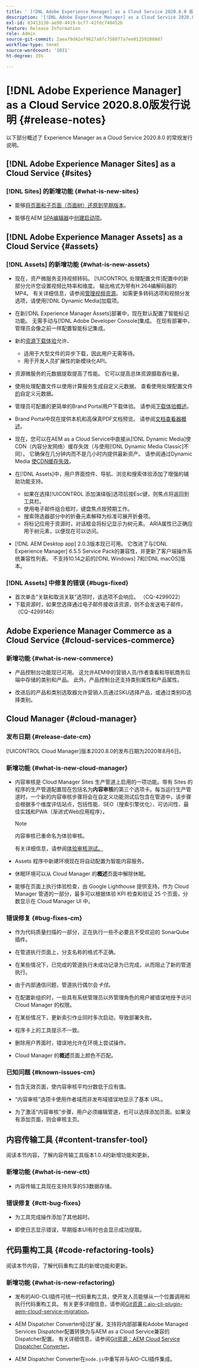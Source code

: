 ```yaml
---
title: ' [!DNL Adobe Experience Manager] as a Cloud Service 2020.8.0 版的发行说明。'
description: '[!DNL Adobe Experience Manager] as a Cloud Service 2020.8.0版发行说明。'
exl-id: 83413130-ae90-4419-bcf7-42fdc740452b
feature: Release Information
role: Admin
source-git-commit: 2aea79d42ef9627a8fc758077a7ee012592888d7
workflow-type: tm+mt
source-wordcount: '1031'
ht-degree: 35%

---
```


# [!DNL Adobe Experience Manager] as a Cloud Service 2020.8.0版发行说明 {#release-notes}

以下部分概述了 Experience Manager as a Cloud Service 2020.8.0 的常规发行说明。


## [!DNL Adobe Experience Manager Sites] as a Cloud Service {#sites}

### [!DNL Sites] 的新增功能 {#what-is-new-sites}

* 能够[将页面和子页面（页面树）还原到早期版本](/help/sites-cloud/authoring/sites-console/page-versions.md#reinstating-versions)。

* 能够在AEM [SPA编辑器](/help/sites-cloud/authoring/launches/overview.md)中[创建启动项](/help/implementing/developing/hybrid/introduction.md)。


## [!DNL Adobe Experience Manager Assets] as a Cloud Service {#assets}

### [!DNL Assets] 的新增功能 {#what-is-new-assets}

* 现在，资产微服务支持视频转码。 [!UICONTROL 处理配置文件]配置中的新部分允许您设置视频比特率和维度。 输出格式为带有H.264编解码器的MP4。 有关详细信息，请参阅[管理视频资源](/help/assets/manage-video-assets.md#transcode-video)。 如需更多转码选项和视频分发选项，请使用[!DNL Dynamic Media]加载项。

* 在新[!DNL Experience Manager Assets]部署中，现在默认配置了智能标记功能。 无需手动与[!DNL Adobe Developer Console]集成。 在现有部署中，管理员会像之前一样配置智能标记集成。

* 新的[资源下载体验](/help/assets/download-assets-from-aem.md)允许、

   * 适用于大型文件的异步下载，因此用户无需等待。
   * 用于开发人员扩展性的新模块化API。

* 资源微服务的元数据提取提高了性能。 它可以提高总体资源摄取吞吐量。

* 使用处理配置文件以使用计算服务生成自定义元数据。 查看使用处理配置文件[的](/help/assets/manage-metadata.md#metadata-compute-service)自定义元数据。

* 管理员可配置的更简单的Brand Portal用户下载体验。 请参阅[下载体验概述](https://experienceleague.adobe.com/docs/experience-manager-brand-portal/using/introduction/whats-new.html?lang=zh-Hans#download-configurations)。

* Brand Portal中现在提供本机和高保真PDF文档预览。 请参阅[文档查看器概述](https://experienceleague.adobe.com/docs/experience-manager-brand-portal/using/introduction/whats-new.html?lang=zh-Hans#doc-viewer)。

* 现在，您可以在AEM as a Cloud Service中直接从[!DNL Dynamic Media]使CDN（内容分发网络）缓存失效（与使用[!DNL Dynamic Media Classic]不同）。 它确保在几分钟内而不是几小时内提供最新资产。 请参阅通过Dynamic Media [使CDN缓存失效](/help/assets/dynamic-media/invalidate-cdn-cache-dynamic-media.md)。

* 在[!DNL Assets]中，用户界面控件、导航、浏览和搜索体验添加了增强的辅助功能支持。

   * 如果在选择[!UICONTROL 添加演绎版]选项后按Esc键，则焦点将返回到工具栏。<!-- via CQ-4293594-->
   * 使用电子邮件组合框时，键盘焦点按预期工作。<!-- via CQ-4286215 -->
   * 搜索筛选器部分中的折叠元素解释为标准可展开折叠项。<!-- via CQ-4273103 -->
   * 将标记应用于资源时，对话框会将标记显示为树元素。 ARIA属性已正确应用于树元素，以便现在可以访问。<!-- via CQ-4272964 -->

* [!DNL AEM Desktop app] 2.0.3版本现已可用。 它改进了与[!DNL Experience Manager] 6.5.5 Service Pack的兼容性，并更新了客户端操作系统兼容性列表。 不支持10.14之前的[!DNL Windows] 7和[!DNL macOS]版本。

### [!DNL Assets] 中修复的错误 {#bugs-fixed}

* 首次单击“关联和取消关联”选项时，该选项不会响应。 （CQ-4299022）
* 下载资源时，如果您选择通过电子邮件接收该资源，则不会发送电子邮件。 （CQ-4299146）

## Adobe Experience Manager Commerce as a Cloud Service {#cloud-services-commerce}

### 新增功能 {#what-is-new-commerce}

* 产品控制台功能现已可用。 这允许AEM中的营销人员/作者查看和导航商务后端中存储的类别和产品。 此外，产品控制台还支持类别属性和产品属性。

* 改进后的产品和类别选取器允许营销人员通过SKU选择产品，或通过类别ID选择类别。

## Cloud Manager {#cloud-manager}

### 发布日期 {#release-date-cm}

[!UICONTROL Cloud Manager]版本2020.8.0的发布日期为2020年8月6日。

### 新增功能 {#what-is-new-cloud-manager}

* 内容审核是 Cloud Manager Sites 生产管道上启用的一项功能。带有 Sites 的程序的生产管道配置现在包括名为&#x200B;**内容审核**&#x200B;的第三个选项卡。每当运行生产管道时，一个新的内容审核步骤将会在自定义功能测试后包含在管道中，该步骤会根据多个维度评估站点，包括性能、SEO（搜索引擎优化）、可访问性、最佳实践和PWA（渐进式Web应用程序）。


  >[!NOTE]
  >内容审核已重命名为体验审核。

  有关详细信息，请参阅[体验审核测试。](/help/implementing/cloud-manager/reports/report-experience-audit.md)

* Assets 程序中新建环境现在将自动配置为智能内容服务。

* 休眠环境可以从 Cloud Manager 的&#x200B;**概述**&#x200B;页面中解除休眠。

* 能够在页面上执行体验检查，由 Google Lighthouse 提供支持。作为 Cloud Manager 管道的一部分，最多可以根据体验 KPI 检查和验证 25 个页面，分数显示在 Cloud Manager UI 中。

### 错误修复 {#bug-fixes-cm}

* 作为代码质量扫描的一部分，正在执行一些不必要且不受欢迎的 SonarQube 插件。

* 在管道执行页面上，分支名称的格式不正确。

* 在某些情况下，已完成的管道执行未成功记录为已完成，从而阻止了新的管道执行。

* 由于内部通信问题，管道执行偶尔会&#x200B;*卡住*。

* 在配置新组织时，一些具有系统管理员以外管理角色的用户被错误地授予访问 Cloud Manager 的权限。

* 在某些情况下，更新索引作业同时多次启动，导致部署失败。

* 程序卡上的工具提示不一致。

* 删除用户界面时，错误地允许在环境上尝试操作。

* Cloud Manager 的&#x200B;**概述**&#x200B;页面上颜色不匹配。

### 已知问题 {#known-issues-cm}

* 包含无效页面，使内容审核平均分数低于应有值。

* “内容审核”选项卡使用作者域而非发布域错误地显示了基本 URL。

* 为了激活“内容审核”步骤，用户必须编辑管道，也可以选择添加页面。如果没有添加页面，则会审核主页。

## 内容传输工具 {#content-transfer-tool}

阅读本节内容，了解内容传输工具版本1.0.4的新增功能和更新。

### 新增功能 {#what-is-new-ctt}

* 内容传输工具现在支持共享的S3数据存储。

### 错误修复 {#ctt-bug-fixes}

* 为工具完成操作添加了其他超时。

* 即使日志显示错误，早期版本UI有时也会显示成功提取。

## 代码重构工具  {#code-refactoring-tools}

阅读本节内容，了解代码重构工具的新增功能和更新。

### 新增功能 {#what-is-new-refactoring}

* 发布的AIO-CLI插件可统一代码重构工具，使开发人员能够从一个位置调用和执行代码重构工具。 有关更多详细信息，请参阅[Git资源：aio-cli-plugin-aem-cloud-service-migration](https://github.com/adobe/aio-cli-plugin-aem-cloud-service-migration)。

* AEM Dispatcher Converter经过扩展，支持将内部部署和Adobe Managed Services Dispatcher配置转换为与AEM as a Cloud Service兼容的Dispatcher配置。 有关详细信息，请参阅[Git资源：AEM Cloud Service Dispatcher Converter](https://github.com/adobe/aem-cloud-service-source-migration/tree/master/packages/dispatcher-converter)。

* AEM Dispatcher Converter在` node.js `中重写并与AIO-CLI插件集成。
